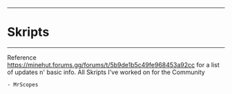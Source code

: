 ___
# Skripts
___

Reference https://minehut.forums.gg/forums/t/5b9de1b5c49fe968453a92cc for a list of updates n' basic info.
All Skripts I've worked on for the Community

`- MrScopes`


